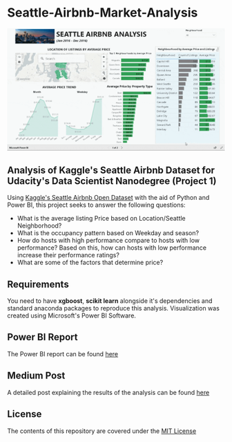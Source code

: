 # Seattle-Airbnb-Market-Analysis
![](https://github.com/ObinnaIheanachor/Seattle-Airbnb-Market-Analysis/blob/master/ezgif.com-optimize.gif)

## Analysis of Kaggle's Seattle Airbnb Dataset for Udacity's Data Scientist Nanodegree (Project 1)

Using [Kaggle's Seattle Airbnb Open Dataset](https://www.kaggle.com/airbnb/notebook) with the aid of Python and Power BI, this project seeks to answer the following questions:
* What is the average listing Price based on Location/Seattle Neighborhood?
* What is the occupancy pattern based on Weekday and season?
* How do hosts with high performance compare to hosts with low performance? Based on this, how can hosts with low performance increase their performance ratings?
* What are some of the factors that determine price?

## Requirements
You need to have **xgboost**, **scikit learn** alongside it's dependencies and standard anaconda packages to reproduce this analysis.
Visualization was created using Microsoft's Power BI Software.

## Power BI Report
The Power BI report can be found [here](https://app.powerbi.com/view?r=eyJrIjoiNWI1NmUxODgtNjRjYS00NTIxLTk2Y2UtNmYyNWYxZDIyZWZiIiwidCI6ImJjOWFmZGRhLTYwNGItNDU3ZS04ZDYxLWQ4YTNhNDNlNTUxZCIsImMiOjl9)

## Medium Post
A detailed post explaining the results of the analysis can be found [here](https://medium.com/@datascientistobi/visualizing-trends-in-seattle-airbnb-market-eabfcb165339) 


## License
The contents of this repository are covered under the [MIT License](https://github.com/ObinnaIheanachor/Seattle-Airbnb-Market-Analysis/blob/master/LICENSE)

